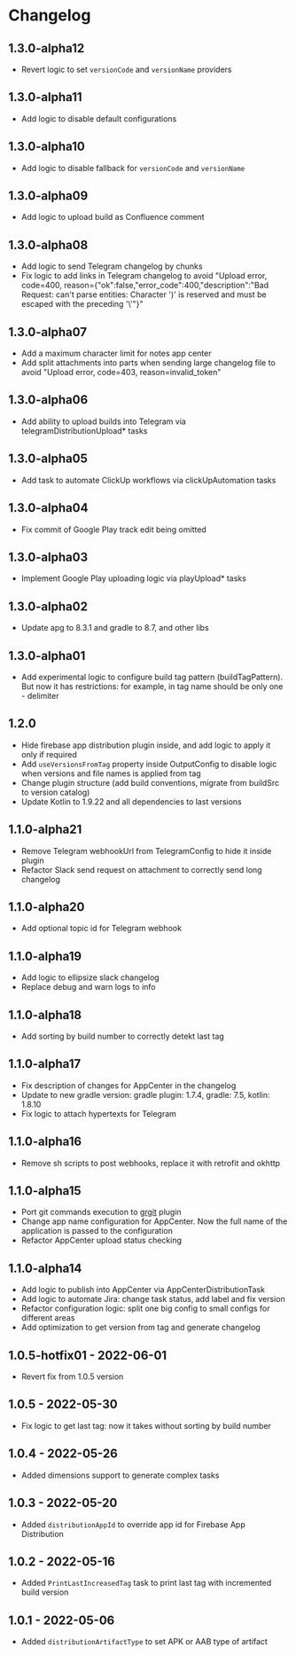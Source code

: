 # Changelog

## 1.3.0-alpha12
* Revert logic to set `versionCode` and `versionName` providers

## 1.3.0-alpha11
* Add logic to disable default configurations

## 1.3.0-alpha10
* Add logic to disable fallback for `versionCode` and `versionName`

## 1.3.0-alpha09
* Add logic to upload build as Confluence comment

## 1.3.0-alpha08
* Add logic to send Telegram changelog by chunks
* Fix logic to add links in Telegram changelog to avoid "Upload error, code=400, reason={"ok":false,"error_code":400,"description":"Bad Request: can't parse entities: Character ')' is reserved and must be escaped with the preceding '\\'"}"

## 1.3.0-alpha07
* Add a maximum character limit for notes app center
* Add split attachments into parts when sending large changelog file to avoid "Upload error, code=403, reason=invalid_token"

## 1.3.0-alpha06
* Add ability to upload builds into Telegram via telegramDistributionUpload* tasks

## 1.3.0-alpha05
* Add task to automate ClickUp workflows via clickUpAutomation tasks

## 1.3.0-alpha04
* Fix commit of Google Play track edit being omitted

## 1.3.0-alpha03
* Implement Google Play uploading logic via playUpload* tasks

## 1.3.0-alpha02
* Update apg to 8.3.1 and gradle to 8.7, and other libs

## 1.3.0-alpha01
* Add experimental logic to configure build tag pattern (buildTagPattern). But now it has restrictions: for example, in tag name should be only one - delimiter

## 1.2.0
* Hide firebase app distribution plugin inside, and add logic to apply it only if required
* Add `useVersionsFromTag` property inside OutputConfig to disable logic when versions and file names is applied from tag   
* Change plugin structure (add build conventions, migrate from buildSrc to version catalog)
* Update Kotlin to 1.9.22 and all dependencies to last versions

## 1.1.0-alpha21
* Remove Telegram webhookUrl from TelegramConfig to hide it inside plugin
* Refactor Slack send request on attachment to correctly send long changelog 

## 1.1.0-alpha20
* Add optional topic id for Telegram webhook

## 1.1.0-alpha19
* Add logic to ellipsize slack changelog
* Replace debug and warn logs to info

## 1.1.0-alpha18
* Add sorting by build number to correctly detekt last tag

## 1.1.0-alpha17
* Fix description of changes for AppCenter in the changelog
* Update to new gradle version: gradle plugin: 1.7.4, gradle: 7.5, kotlin: 1.8.10
* Fix logic to attach hypertexts for Telegram

## 1.1.0-alpha16
* Remove sh scripts to post webhooks, replace it with retrofit and okhttp

## 1.1.0-alpha15
* Port git commands execution to [grgit](https://github.com/ajoberstar/grgit) plugin
* Change app name configuration for AppCenter. Now the full name of the application is passed to the configuration
* Refactor AppCenter upload status checking

## 1.1.0-alpha14
* Add logic to publish into AppCenter via AppCenterDistributionTask
* Add logic to automate Jira: change task status, add label and fix version
* Refactor configuration logic: split one big config to small configs for different areas
* Add optimization to get version from tag and generate changelog

## 1.0.5-hotfix01 - 2022-06-01

* Revert fix from 1.0.5 version

## 1.0.5 - 2022-05-30

* Fix logic to get last tag: now it takes without sorting by build number

## 1.0.4 - 2022-05-26

* Added dimensions support to generate complex tasks 

## 1.0.3 - 2022-05-20

* Added `distributionAppId` to override app id for Firebase App Distribution

## 1.0.2 - 2022-05-16

* Added `PrintLastIncreasedTag` task to print last tag with incremented build version 

## 1.0.1 - 2022-05-06

* Added `distributionArtifactType` to set APK or AAB type of artifact
